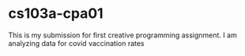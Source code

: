 # cs103a-cpa01

This is my submission for first creative programming assignment. 
I am analyzing data for covid vaccination rates
